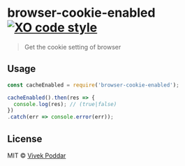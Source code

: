 # browser-cookie-enabled [![XO code style](https://img.shields.io/badge/code_style-XO-5ed9c7.svg)](https://github.com/sindresorhus/xo)

> Get the cookie setting of browser


## Usage

```js
const cacheEnabled = require('browser-cookie-enabled');

cacheEnabled().then(res => {
  console.log(res); // (true|false)
})
.catch(err => console.error(err));
```

## License

MIT © [Vivek Poddar](http://github.com/vivekimsit)
